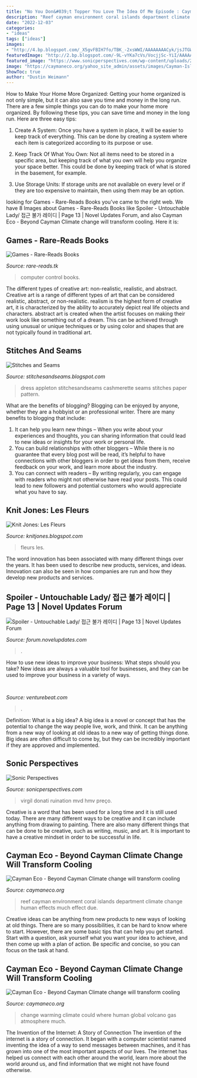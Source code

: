 ```yaml
---
title: "No You Don&#039;t Topper You Love The Idea Of Me Episode : Cayman Eco"
description: "Reef cayman environment coral islands department climate change human effects much effect due"
date: "2022-12-03"
categories:
- "ideas"
tags: ["ideas"]
images:
- "http://4.bp.blogspot.com/_X5gvFBIH7fo/TBK_-2xsWWI/AAAAAAAACyk/jsJTGWCc1GU/s320/IMG_2588.JPG"
featuredImage: "http://2.bp.blogspot.com/-9L-vYKa7cVs/VocjjSc-YiI/AAAAAAAAMUI/-yqXARyy9Ds/s1600/010116_Appleton_08.jpg"
featured_image: "https://www.sonicperspectives.com/wp-content/uploads/2020/03/virgil-donati-ruination-1024x1024.jpg"
image: "https://caymaneco.org/yahoo_site_admin/assets/images/Cayman-Islands-coral-reef-Photo-courtesy-Department-of-Environment.4192127_std.jpg"
ShowToc: true
author: "Dustin Weimann"
---
```



How to Make Your Home More Organized: Getting your home organized is not only simple, but it can also save you time and money in the long run.
There are a few simple things you can do to make your home more organized. By following these tips, you can save time and money in the long run. Here are three easy tips:
1. Create A System: Once you have a system in place, it will be easier to keep track of everything. This can be done by creating a system where each item is categorized according to its purpose or use.

2. Keep Track Of What You Own: Not all items need to be stored in a specific area, but keeping track of what you own will help you organize your space better. This could be done by keeping track of what is stored in the basement, for example.

3. Use Storage Units: If storage units are not available on every level or if they are too expensive to maintain, then using them may be an option.

	

		
looking for Games - Rare-Reads Books you've came to the right web. We have 8 Images about Games - Rare-Reads Books like Spoiler - Untouchable Lady/ 접근 불가 레이디 | Page 13 | Novel Updates Forum,  and also Cayman Eco - Beyond Cayman Climate change will transform cooling. Here it is:
		
    
## Games - Rare-Reads Books

<img loading=lazy src="https://images-na.ssl-images-amazon.com/images/I/41fWDCFsyIL._SX305_BO1,204,203,200_.jpg" onerror="this.onerror=null;this.src='https://tse2.mm.bing.net/th?id=OIP.F_AuHmcYbT1x0h1LwDgLBgAAAA&amp;pid=15.1';" alt="Games - Rare-Reads Books">

_Source: rare-reads.tk_

>computer control books. 

	

The different types of creative art: non-realistic, realistic, and abstract.
Creative art is a range of different types of art that can be considered realistic, abstract, or non-realistic. realism is the highest form of creative art, it is characterized by the ability to accurately depict real life objects and characters. abstract art is created when the artist focuses on making their work look like something out of a dream. This can be achieved through using unusual or unique techniques or by using color and shapes that are not typically found in traditional art.

    
## Stitches And Seams

<img loading=lazy src="http://2.bp.blogspot.com/-9L-vYKa7cVs/VocjjSc-YiI/AAAAAAAAMUI/-yqXARyy9Ds/s1600/010116_Appleton_08.jpg" onerror="this.onerror=null;this.src='https://tse2.mm.bing.net/th?id=OIP.k7DmwslXy-CK8FQNiEHjawAAAA&amp;pid=15.1';" alt="Stitches and Seams">

_Source: stitchesandseams.blogspot.com_

>dress appleton stitchesandseams cashmerette seams stitches paper pattern. 

	

What are the benefits of blogging?
Blogging can be enjoyed by anyone, whether they are a hobbyist or an professional writer. There are many benefits to blogging that include: 
1. It can help you learn new things – When you write about your experiences and thoughts, you can sharing information that could lead to new ideas or insights for your work or personal life. 
2. You can build relationships with other bloggers – While there is no guarantee that every blog post will be read, it’s helpful to have connections with other bloggers in order to get ideas from them, receive feedback on your work, and learn more about the industry. 
3. You can connect with readers – By writing regularly, you can engage with readers who might not otherwise have read your posts. This could lead to new followers and potential customers who would appreciate what you have to say. 

    
## Knit Jones: Les Fleurs

<img loading=lazy src="http://4.bp.blogspot.com/_X5gvFBIH7fo/TBK_-2xsWWI/AAAAAAAACyk/jsJTGWCc1GU/s320/IMG_2588.JPG" onerror="this.onerror=null;this.src='https://tse1.mm.bing.net/th?id=OIP.q7oxCE4Ku2l8JGgVaf5GPAAAAA&amp;pid=15.1';" alt="Knit Jones: Les Fleurs">

_Source: knitjones.blogspot.com_

>fleurs les. 

	

The word innovation has been associated with many different things over the years. It has been used to describe new products, services, and ideas. Innovation can also be seen in how companies are run and how they develop new products and services.

    
## Spoiler - Untouchable Lady/ 접근 불가 레이디 | Page 13 | Novel Updates Forum

<img loading=lazy src="https://forum.novelupdates.com/attachments/upload_2021-5-3_22-15-17-jpeg.61675/" onerror="this.onerror=null;this.src='https://tse2.mm.bing.net/th?id=OIP.bmipvCKYvKlywS-QGhmSJAHaKB&amp;pid=15.1';" alt="Spoiler - Untouchable Lady/ 접근 불가 레이디 | Page 13 | Novel Updates Forum">

_Source: forum.novelupdates.com_

>. 

	

How to use new ideas to improve your business: What steps should you take?
New ideas are always a valuable tool for businesses, and they can be used to improve your business in a variety of ways.

    
## 

<img loading=lazy src="https://venturebeat.com/wp-content/uploads/2020/05/hp-spring-5.jpg" onerror="this.onerror=null;this.src='https://tse4.mm.bing.net/th?id=OIP.fXSXyjRlr5jTrM8LdxvxWQHaFj&amp;pid=15.1';" alt="">

_Source: venturebeat.com_

>. 

	

Definition: What is a big idea?
A big idea is a novel or concept that has the potential to change the way people live, work, and think. It can be anything from a new way of looking at old ideas to a new way of getting things done. Big ideas are often difficult to come by, but they can be incredibly important if they are approved and implemented.

    
## Sonic Perspectives

<img loading=lazy src="https://www.sonicperspectives.com/wp-content/uploads/2020/03/virgil-donati-ruination-1024x1024.jpg" onerror="this.onerror=null;this.src='https://tse3.mm.bing.net/th?id=OIP.YI-qwVRM3L48tdffSsocrwHaHa&amp;pid=15.1';" alt="Sonic Perspectives">

_Source: sonicperspectives.com_

>virgil donati ruination mvd hmv preço. 

	

Creative is a word that has been used for a long time and it is still used today. There are many different ways to be creative and it can include anything from drawing to painting. There are also many different things that can be done to be creative, such as writing, music, and art. It is important to have a creative mindset in order to be successful in life.

    
## Cayman Eco - Beyond Cayman Climate Change Will Transform Cooling

<img loading=lazy src="https://caymaneco.org/yahoo_site_admin/assets/images/Cayman-Islands-coral-reef-Photo-courtesy-Department-of-Environment.4192127_std.jpg" onerror="this.onerror=null;this.src='https://tse4.mm.bing.net/th?id=OIP.dWyDsZ1crtsDFUXNktI3XwAAAA&amp;pid=15.1';" alt="Cayman Eco - Beyond Cayman Climate change will transform cooling">

_Source: caymaneco.org_

>reef cayman environment coral islands department climate change human effects much effect due. 

	

Creative ideas can be anything from new products to new ways of looking at old things. There are so many possibilities, it can be hard to know where to start. However, there are some basic tips that can help you get started. Start with a question, ask yourself what you want your idea to achieve, and then come up with a plan of action. Be specific and concise, so you can focus on the task at hand.

    
## Cayman Eco - Beyond Cayman Climate Change Will Transform Cooling

<img loading=lazy src="https://caymaneco.org/yahoo_site_admin/assets/images/Oceans_warming_Photo_Credit_CC0_Public_Domain_-_Physorg.229150547_std.jpg" onerror="this.onerror=null;this.src='https://tse4.mm.bing.net/th?id=OIP.IRkyRETHjLLVJk5Zql7FPwHaDV&amp;pid=15.1';" alt="Cayman Eco - Beyond Cayman Climate change will transform cooling">

_Source: caymaneco.org_

>change warming climate could where human global volcano gas atmosphere much. 

	

The Invention of the Internet: A Story of Connection
The invention of the internet is a story of connection. It began with a computer scientist named inventing the idea of a way to send messages between machines, and it has grown into one of the most important aspects of our lives. The internet has helped us connect with each other around the world, learn more about the world around us, and find information that we might not have found otherwise.

